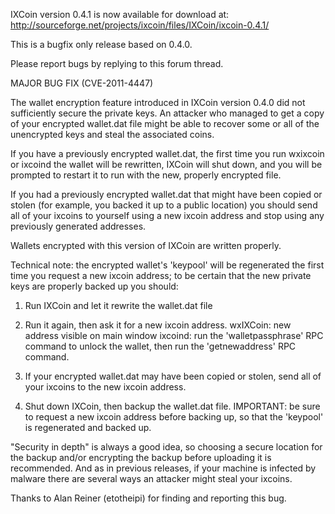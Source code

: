 IXCoin version 0.4.1 is now available for download at:
http://sourceforge.net/projects/ixcoin/files/IXCoin/ixcoin-0.4.1/

This is a bugfix only release based on 0.4.0.

Please report bugs by replying to this forum thread.

MAJOR BUG FIX  (CVE-2011-4447)

The wallet encryption feature introduced in IXCoin version 0.4.0 did not sufficiently secure the private keys. An attacker who
managed to get a copy of your encrypted wallet.dat file might be able to recover some or all of the unencrypted keys and steal the
associated coins.

If you have a previously encrypted wallet.dat, the first time you run wxixcoin or ixcoind the wallet will be rewritten, IXCoin will
shut down, and you will be prompted to restart it to run with the new, properly encrypted file.

If you had a previously encrypted wallet.dat that might have been copied or stolen (for example, you backed it up to a public
location) you should send all of your ixcoins to yourself using a new ixcoin address and stop using any previously generated addresses.

Wallets encrypted with this version of IXCoin are written properly.

Technical note: the encrypted wallet's 'keypool' will be regenerated the first time you request a new ixcoin address; to be certain that the
new private keys are properly backed up you should:

1. Run IXCoin and let it rewrite the wallet.dat file

2. Run it again, then ask it for a new ixcoin address.
wxIXCoin: new address visible on main window
ixcoind: run the 'walletpassphrase' RPC command to unlock the wallet,  then run the 'getnewaddress' RPC command.

3. If your encrypted wallet.dat may have been copied or stolen, send all of your ixcoins to the new ixcoin address.

4. Shut down IXCoin, then backup the wallet.dat file.
IMPORTANT: be sure to request a new ixcoin address before backing up, so that the 'keypool' is regenerated and backed up.

"Security in depth" is always a good idea, so choosing a secure location for the backup and/or encrypting the backup before uploading it is recommended. And as in previous releases, if your machine is infected by malware there are several ways an attacker might steal your ixcoins.

Thanks to Alan Reiner (etotheipi) for finding and reporting this bug.
